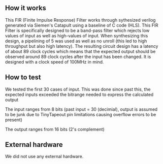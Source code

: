 <!---

This file is used to generate your project datasheet. Please fill in the information below and delete any unused
sections.

You can also include images in this folder and reference them in the markdown. Each image must be less than
512 kb in size, and the combined size of all images must be less than 1 MB.
-->

## How it works

This FIR (Finite Impulse Response) Filter works through sythesized verilog generated via Siemen's Catapult using a baseline of C code (HLS). This FIR Filter is specifically designed to be a band-pass filter which rejects low values of input as well as high-values of input. When synthesizing this design, a pipelining of 5 was used as well as no unroll (this led to high throughput but also high latency). The resulting circuit design has a latency of about 89 clock cycles which means that the expected output should be observed around 89 clock cycles after the input has been changed. It is designed with a clock speed of 100MHz in mind.

## How to test

We tested the first 30 cases of input. This was done since past this, the expected inputs exceeded the bitrange needed to express the calculated output

The input ranges from 8 bits (past input = 30 (decimial), output is assumed to be junk due to TinyTapeout pin limitations causing overflow errors to be present)

The output ranges from 16 bits (2's complement) 

## External hardware

We did not use any external hardware.

